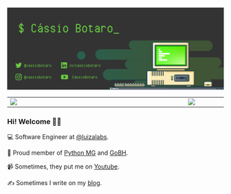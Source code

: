 ![capa github](capa_github.png)

<center>
  <table>
    <tr>
        <td><img width="400px" align="left" src="https://github-readme-stats.vercel.app/api/top-langs/?username=cassiobotaro&hide=html,TeX,Jupyter Notebook&layout=compact&theme=merko" /></td>
        <td><img width="495px" align="left" src="https://github-readme-stats.vercel.app/api?username=cassiobotaro&theme=merko"/></td>
    </tr>
  </table>
</center>

### Hi! Welcome 👨‍💻

💻 Software Engineer at [@luizalabs](https://github.com/luizalabs).

🖖 Proud member of [Python MG](https://github.com/pythonmg) and [GoBH](https://github.com/gobelohorizonte).

📹 Sometimes, they put me on [Youtube](https://www.youtube.com/cassiobotaro).

✍️ Sometimes I write on my [blog](http://cassiobotaro.dev).
